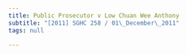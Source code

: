 ```yaml
---
title: Public Prosecutor v Low Chuan Wee Anthony
subtitle: "[2011] SGHC 258 / 01\_December\_2011"
tags: null

---
```


